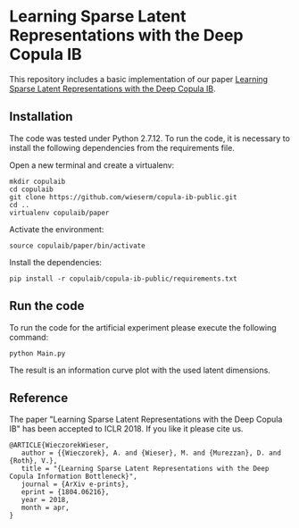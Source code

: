 # Learning Sparse Latent Representations with the Deep Copula IB

This repository includes a basic implementation of our paper [Learning Sparse Latent Representations with the Deep Copula IB](https://arxiv.org/pdf/1804.06216.pdf).

## Installation

The code was tested under Python 2.7.12. To run the code, it is necessary to install the following dependencies from the requirements file.

Open a new terminal and create a virtualenv:
```
mkdir copulaib
cd copulaib
git clone https://github.com/wieserm/copula-ib-public.git
cd ..
virtualenv copulaib/paper
```

Activate the environment:
```
source copulaib/paper/bin/activate
```
Install the dependencies:
```
pip install -r copulaib/copula-ib-public/requirements.txt
```

## Run the code

To run the code for the artificial experiment please execute the following command:

```
python Main.py
```

The result is an information curve plot with the used latent dimensions.

## Reference

The paper "Learning Sparse Latent Representations with the Deep Copula IB" has been accepted to ICLR 2018. If you like it please cite us.

```
@ARTICLE{WieczorekWieser,
   author = {{Wieczorek}, A. and {Wieser}, M. and {Murezzan}, D. and {Roth}, V.},
   title = "{Learning Sparse Latent Representations with the Deep Copula Information Bottleneck}",
   journal = {ArXiv e-prints},
   eprint = {1804.06216},
   year = 2018,
   month = apr,
}
```


